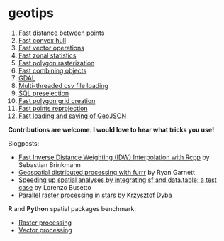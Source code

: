 # geotips

1. [Fast distance between points](https://kadyb.github.io/geotips/html/01_distance_between_points.html)
2. [Fast convex hull](https://kadyb.github.io/geotips/html/02_convex_hull.html)
3. [Fast vector operations](https://kadyb.github.io/geotips/html/03_vector_operations.html)
4. [Fast zonal statistics](https://kadyb.github.io/geotips/html/04_zonal_statistics.html)
5. [Fast polygon rasterization](https://kadyb.github.io/geotips/html/05_polygon_rasterization)
6. [Fast combining objects](https://kadyb.github.io/geotips/html/06_combining_objects.html)
7. [GDAL](https://kadyb.github.io/geotips/html/07_GDAL.html)
8. [Multi-threaded csv file loading](https://kadyb.github.io/geotips/html/08_parallel_csv.html)
9. [SQL preselection](https://kadyb.github.io/geotips/html/09_SQL_preselection.html)
10. [Fast polygon grid creation](https://kadyb.github.io/geotips/html/10_grid_creation.html)
11. [Fast points reprojection](https://kadyb.github.io/geotips/html/11_points_reprojection.html)
12. [Fast loading and saving of GeoJSON](https://kadyb.github.io/geotips/html/12_GeoJSON.html)

**Contributions are welcome. I would love to hear what tricks you use!**


Blogposts:
  * [Fast Inverse Distance Weighting (IDW) Interpolation with Rcpp](https://geobrinkmann.com/post/iwd/) by Sebastian Brinkmann
  * [Geospatial distributed processing with furrr](https://posit.co/blog/geospatial-distributed-processing-with-furrr/) by Ryan Garnett
  * [Speeding up spatial analyses by integrating sf and data.table: a test case](https://lbusettspatialr.blogspot.com/2018/02/speeding-up-spatial-analyses-by.html) by Lorenzo Busetto
  * [Parallel raster processing in stars](https://kadyb.github.io/stars-parallel/Tutorial.html) by Krzysztof Dyba


**R** and **Python** spatial packages benchmark:
  * [Raster processing](https://github.com/kadyb/raster-benchmark)
  * [Vector processing](https://github.com/kadyb/vector-benchmark)
